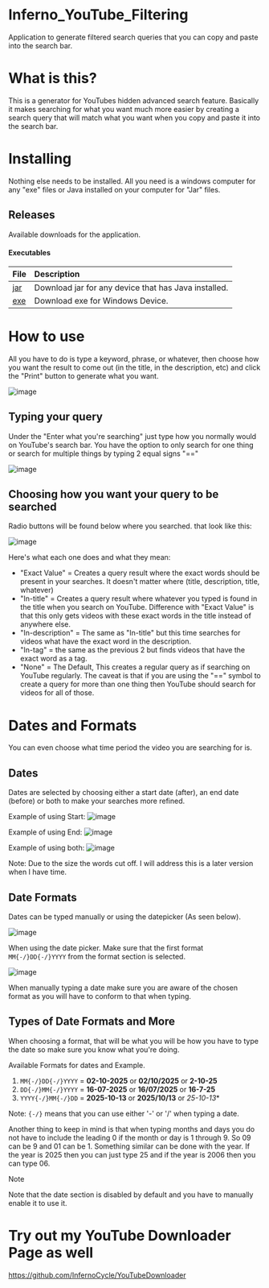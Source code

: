 # Inferno_YouTube_Filtering
Application to generate filtered search queries that you can copy and paste into the search bar.

# What is this?
This is a generator for YouTubes hidden advanced search feature. Basically it makes searching for what you want much more easier by creating a search query that will match what you want when you copy and paste it into the search bar.

# Installing
Nothing else needs to be installed. All you need is a windows computer for any "exe" files or Java installed on your computer for "Jar" files.

## Releases
Available downloads for the application.

#### Executables

File|Description
:---|:---
[jar](https://github.com/InfernoCycle/Inferno_YouTube_Filtering/releases/download/1.1.0/Inferno.YouTube.Filtering.jar)|Download jar for any device that has Java installed. 
[exe](https://github.com/InfernoCycle/Inferno_YouTube_Filtering/releases/download/1.1.0/Inferno.YouTube.Filtering.exe)|Download exe for Windows Device.

# How to use
All you have to do is type a keyword, phrase, or whatever, then choose how you want the result to come out (in the title, in the description, etc) and click the "Print" button to generate what you want.

![image](https://github.com/user-attachments/assets/462fefee-a50c-4bf5-b38d-e69eaec6d9e2)

## Typing your query
Under the "Enter what you're searching" just type how you normally would on YouTube's search bar. You have the option to only search for one thing or search for multiple things by typing 2 equal signs "=="

![image](https://github.com/user-attachments/assets/df02d638-c649-43f5-82e9-85f771d506d3)

## Choosing how you want your query to be searched
Radio buttons will be found below where you searched. that look like this:

![image](https://github.com/user-attachments/assets/f7ee7739-55d8-444c-bef0-984e415a8ee9)

Here's what each one does and what they mean:
- "Exact Value" = Creates a query result where the exact words should be present in your searches. It doesn't matter where (title, description, title, whatever)
- "In-title" = Creates a query result where whatever you typed is found in the title when you search on YouTube. Difference with "Exact Value" is that this only gets videos with these exact words in the title instead of anywhere else.
- "In-description" = The same as "In-title" but this time searches for videos what have the exact word in the description.
- "In-tag" = the same as the previous 2 but finds videos that have the exact word as a tag.
- "None" = The Default, This creates a regular query as if searching on YouTube regularly. The caveat is that if you are using the "==" symbol to create a query for more than one thing then YouTube should search for videos for all of those.

# Dates and Formats
You can even choose what time period the video you are searching for is.

## Dates
Dates are selected by choosing either a start date (after), an end date (before) or both to make your searches more refined. 

Example of using Start:
![image](https://github.com/user-attachments/assets/21a1a95b-8ee4-4744-9608-b3158fe8cc01)

Example of using End:
![image](https://github.com/user-attachments/assets/791c6301-b43f-434d-8f7d-ee6722adb1d9)

Example of using both:
![image](https://github.com/user-attachments/assets/b443823b-5910-4b72-8f50-e52bf13033ce)

Note: Due to the size the words cut off. I will address this is a later version when I have time.

## Date Formats
Dates can be typed manually or using the datepicker (As seen below).

![image](https://github.com/user-attachments/assets/bce6990f-b398-443c-9bf6-56f1e19a0f90)


When using the date picker. Make sure that the first format `MM{-/}DD{-/}YYYY` from the format section is selected.

![image](https://github.com/user-attachments/assets/379c826f-b682-462c-b08a-7449c207eea2)


When manually typing a date make sure you are aware of the chosen format as you will have to conform to that when typing.

## Types of Date Formats and More
When choosing a format, that will be what you will be how you have to type the date so make sure you know what you're doing.

Available Formats for dates and Example.
1. `MM{-/}DD{-/}YYYY` = **02-10-2025** or **02/10/2025** or **2-10-25**
2. `DD{-/}MM{-/}YYYY` = **16-07-2025** or **16/07/2025** or **16-7-25**
3. `YYYY{-/}MM{-/}DD` = **2025-10-13** or **2025/10/13** or *25-10-13**

Note: `{-/}` means that you can use either '-' or '/' when typing a date.

Another thing to keep in mind is that when typing months and days you do not have to include the leading 0 if the month or day is 1 through 9. So 09 can be 9 and 01 can be 1. 
Something similar can be done with the year. If the year is 2025 then you can just type 25 and if the year is 2006 then you can type 06.

> [!NOTE]  
> Note that the date section is disabled by default and you have to manually enable it to use it.

# Try out my YouTube Downloader Page as well
https://github.com/InfernoCycle/YouTubeDownloader
